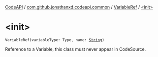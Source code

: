[CodeAPI](../../index.md) / [com.github.jonathanxd.codeapi.common](../index.md) / [VariableRef](index.md) / [&lt;init&gt;](.)

# &lt;init&gt;

`VariableRef(variableType: Type, name: `[`String`](https://kotlinlang.org/api/latest/jvm/stdlib/kotlin/-string/index.html)`)`

Reference to a Variable, this class must never appear in CodeSource.

